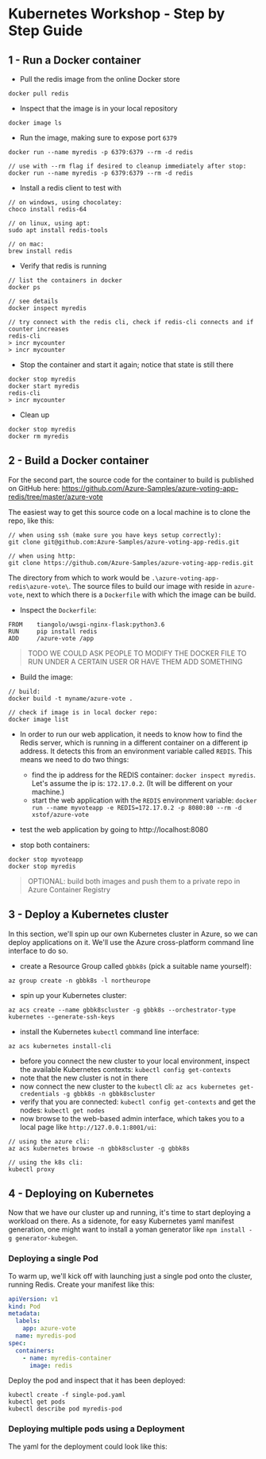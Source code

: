 # Kubernetes Workshop - Step by Step Guide

## 1 - Run a Docker container

- Pull the redis image from the online Docker store

~~~
docker pull redis
~~~

- Inspect that the image is in your local repository

~~~
docker image ls
~~~

- Run the image, making sure to expose port `6379`

~~~
docker run --name myredis -p 6379:6379 --rm -d redis

// use with --rm flag if desired to cleanup immediately after stop: docker run --name myredis -p 6379:6379 --rm -d redis
~~~

- Install a redis client to test with

~~~ 
// on windows, using chocolatey:
choco install redis-64

// on linux, using apt:
sudo apt install redis-tools

// on mac:
brew install redis
~~~

- Verify that redis is running

~~~
// list the containers in docker
docker ps

// see details
docker inspect myredis

// try connect with the redis cli, check if redis-cli connects and if counter increases
redis-cli
> incr mycounter
> incr mycounter
~~~

- Stop the container and start it again; notice that state is still there

~~~
docker stop myredis
docker start myredis
redis-cli 
> incr mycounter
~~~

- Clean up

~~~
docker stop myredis
docker rm myredis
~~~

## 2 - Build a Docker container

For the second part, the source code for the container to build is published on GitHub here: https://github.com/Azure-Samples/azure-voting-app-redis/tree/master/azure-vote

The easiest way to get this source code on a local machine is to clone the repo, like this:

~~~
// when using ssh (make sure you have keys setup correctly):
git clone git@github.com:Azure-Samples/azure-voting-app-redis.git

// when using http:
git clone https://github.com/Azure-Samples/azure-voting-app-redis.git
~~~

The directory from which to work would be `.\azure-voting-app-redis\azure-vote\`.
The source files to build our image with reside in `azure-vote`, next to which there is a `Dockerfile` with which the image can be build.

- Inspect the `Dockerfile`:

~~~
FROM    tiangolo/uwsgi-nginx-flask:python3.6
RUN     pip install redis
ADD     /azure-vote /app
~~~

> TODO
> WE COULD ASK PEOPLE TO MODIFY THE DOCKER FILE TO RUN UNDER A CERTAIN USER OR HAVE THEM ADD SOMETHING
> 

- Build the image:

~~~ 
// build:
docker build -t myname/azure-vote .

// check if image is in local docker repo:
docker image list
~~~

- In order to run our web application, it needs to know how to find the Redis server, which is running in a different container on a different ip address.  It detects this from an environment variable called `REDIS`.  This means we need to do two things:
  - find the ip address for the REDIS container:  `docker inspect myredis`.  Let's assume the ip is: `172.17.0.2`.  (It will be different on your machine.)
  - start the web application with the `REDIS` environment variable:  `docker run --name myvoteapp -e REDIS=172.17.0.2 -p 8080:80 --rm -d xstof/azure-vote`

- test the web application by going to http://localhost:8080
- stop both containers:

~~~
docker stop myvoteapp
docker stop myredis
~~~

> OPTIONAL: build both images and push them to a private repo in Azure Container Registry

## 3 - Deploy a Kubernetes cluster

In this section, we'll spin up our own Kubernetes cluster in Azure, so we can deploy applications on it.  We'll use the Azure cross-platform command line interface to do so.

- create a Resource Group called `gbbk8s` (pick a suitable name yourself):

~~~
az group create -n gbbk8s -l northeurope
~~~

- spin up your Kubernetes cluster:

~~~
az acs create --name gbbk8scluster -g gbbk8s --orchestrator-type kubernetes --generate-ssh-keys
~~~

- install the Kubernetes `kubectl` command line interface:

~~~
az acs kubernetes install-cli
~~~

- before you connect the new cluster to your local environment, inspect the available Kubernetes contexts:  `kubectl config get-contexts`
- note that the new cluster is not in there
- now connect the new cluster to the `kubectl` cli: `az acs kubernetes get-credentials -g gbbk8s -n gbbk8scluster` 
- verify that you are connected: `kubectl config get-contexts` and get the nodes: `kubectl get nodes` 
- now browse to the web-based admin interface, which takes you to a local page like `http://127.0.0.1:8001/ui`: 

~~~
// using the azure cli:
az acs kubernetes browse -n gbbk8scluster -g gbbk8s

// using the k8s cli:
kubectl proxy
~~~

## 4 - Deploying on Kubernetes

Now that we have our cluster up and running, it's time to start deploying a workload on there.  As a sidenote, for easy Kubernetes yaml manifest generation, one might want to install a yoman generator like `npm install -g generator-kubegen`.

### Deploying a single Pod

To warm up, we'll kick off with launching just a single pod onto the cluster, running Redis.  Create your manifest like this:

~~~yaml
apiVersion: v1
kind: Pod
metadata:
  labels:
    app: azure-vote
  name: myredis-pod
spec:
  containers:
    - name: myredis-container
      image: redis
~~~

Deploy the pod and inspect that it has been deployed:

~~~
kubectl create -f single-pod.yaml
kubectl get pods
kubectl describe pod myredis-pod
~~~

### Deploying multiple pods using a Deployment

The yaml for the deployment could look like this:

~~~yaml

~~~
